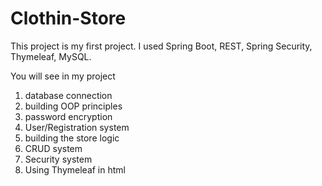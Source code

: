 # Clothin-Store

This project is my first project. I used Spring Boot, REST, Spring Security, Thymeleaf, MySQL.

You will see in my project

1. database connection
2. building OOP principles
3. password encryption
4. User/Registration system
5. building the store logic
6. CRUD system
7. Security system
8. Using Thymeleaf in html
